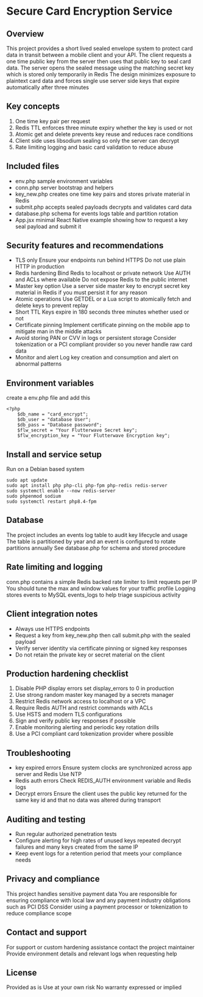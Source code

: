 # Secure Card Encryption Service

## Overview
This project provides a short lived sealed envelope system to protect card data in transit between a mobile client and your API. The client requests a one time public key from the server then uses that public key to seal card data. The server opens the sealed message using the matching secret key which is stored only temporarily in Redis The design minimizes exposure to plaintext card data and forces single use server side keys that expire automatically after three minutes

## Key concepts
1. One time key pair per request
2. Redis TTL enforces three minute expiry whether the key is used or not
3. Atomic get and delete prevents key reuse and reduces race conditions
4. Client side uses libsodium sealing so only the server can decrypt
5. Rate limiting logging and basic card validation to reduce abuse

## Included files
- env.php sample environment variables
- conn.php server bootstrap and helpers
- key_new.php creates one time key pairs and stores private material in Redis
- submit.php accepts sealed payloads decrypts and validates card data
- database.php schema for events logs table and partition rotation
- App.jsx minimal React Native example showing how to request a key seal payload and submit it

## Security features and recommendations
- TLS only Ensure your endpoints run behind HTTPS Do not use plain HTTP in production
- Redis hardening Bind Redis to localhost or private network Use AUTH and ACLs where available Do not expose Redis to the public internet
- Master key option Use a server side master key to encrypt secret key material in Redis if you must persist it for any reason
- Atomic operations Use GETDEL or a Lua script to atomically fetch and delete keys to prevent replay
- Short TTL Keys expire in 180 seconds three minutes whether used or not
- Certificate pinning Implement certificate pinning on the mobile app to mitigate man in the middle attacks
- Avoid storing PAN or CVV in logs or persistent storage Consider tokenization or a PCI compliant provider so you never handle raw card data
- Monitor and alert Log key creation and consumption and alert on abnormal patterns

## Environment variables
create a env.php file and add this 
```
<?php
    $db_name = "card_encrypt";
    $db_user = "database User";
    $db_pass = "Database password";
    $flw_secret = "Your Flutterwave Secret key";
    $flw_encryption_key = "Your Flutterwave Encryption key";

```

## Install and service setup
Run on a Debian based system
```
sudo apt update
sudo apt install php php-cli php-fpm php-redis redis-server
sudo systemctl enable --now redis-server
sudo phpenmod sodium
sudo systemctl restart php8.4-fpm
```

## Database
The project includes an events log table to audit key lifecycle and usage The table is partitioned by year and an event is configured to rotate partitions annually See database.php for schema and stored procedure

## Rate limiting and logging
conn.php contains a simple Redis backed rate limiter to limit requests per IP You should tune the max and window values for your traffic profile Logging stores events to MySQL events_logs to help triage suspicious activity

## Client integration notes
- Always use HTTPS endpoints
- Request a key from key_new.php then call submit.php with the sealed payload
- Verify server identity via certificate pinning or signed key responses
- Do not retain the private key or secret material on the client

## Production hardening checklist
1. Disable PHP display errors set display_errors to 0 in production
2. Use strong random master key managed by a secrets manager
3. Restrict Redis network access to localhost or a VPC
4. Require Redis AUTH and restrict commands with ACLs
5. Use HSTS and modern TLS configurations
6. Sign and verify public key responses if possible
7. Enable monitoring alerting and periodic key rotation drills
8. Use a PCI compliant card tokenization provider where possible

## Troubleshooting
- key expired errors Ensure system clocks are synchronized across app server and Redis Use NTP
- Redis auth errors Check REDIS_AUTH environment variable and Redis logs
- Decrypt errors Ensure the client uses the public key returned for the same key id and that no data was altered during transport

## Auditing and testing
- Run regular authorized penetration tests
- Configure alerting for high rates of unused keys repeated decrypt failures and many keys created from the same IP
- Keep event logs for a retention period that meets your compliance needs

## Privacy and compliance
This project handles sensitive payment data You are responsible for ensuring compliance with local law and any payment industry obligations such as PCI DSS Consider using a payment processor or tokenization to reduce compliance scope

## Contact and support
For support or custom hardening assistance contact the project maintainer Provide environment details and relevant logs when requesting help

## License
Provided as is Use at your own risk No warranty expressed or implied
